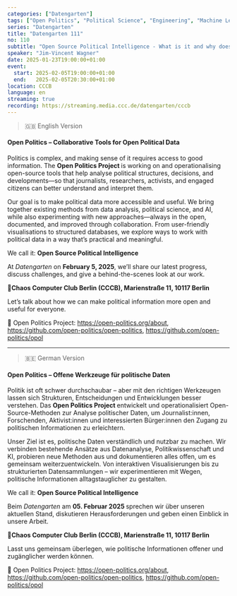 ```yaml
---
categories: ["Datengarten"]
tags: ["Open Politics", "Political Science", "Engineering", "Machine Learning"]
series: "Datengarten"
title: "Datengarten 111"
no: 110
subtitle: "Open Source Political Intelligence - What is it and why does it matter?"
speaker: "Jim-Vincent Wagner"
date: 2025-01-23T19:00:00+01:00
event:
  start: 2025-02-05T19:00:00+01:00
  end:   2025-02-05T20:30:00+01:00
location: CCCB
language: en
streaming: true
recording: https://streaming.media.ccc.de/datengarten/cccb
---
```

> 🇬🇧 English Version
#### **Open Politics – Collaborative Tools for Open Political Data**

Politics is complex, and making sense of it requires access to good information. The **Open Politics Project&#x20;**&#x69;s working on and operationalising open-source tools that help analyse political structures, decisions, and developments—so that journalists, researchers, activists, and engaged citizens can better understand and interpret them.

Our goal is to make political data more accessible and useful. We bring together existing methods from data analysis, political science, and AI, while also experimenting with new approaches—always in the open, documented, and improved through collaboration. From user-friendly visualisations to structured databases, we explore ways to work with political data in a way that’s practical and meaningful.

We call it: **Open Source Political Intelligence**

At *Datengarten&#x20;*&#x6F;n **February 5, 2025**, we’ll share our latest progress, discuss challenges, and give a behind-the-scenes look at our work.

📍**Chaos Computer Club Berlin (CCCB), Marienstraße 11, 10117 Berlin**

Let’s talk about how we can make political information more open and useful for everyone.

🔗 Open Politics Project: https://open-politics.org/about, https://github.com/open-politics/open-politics, https://github.com/open-politics/opol





***
> 🇧🇪 German Version

#### **Open Politics – Offene Werkzeuge für politische Daten**

Politik ist oft schwer durchschaubar – aber mit den richtigen Werkzeugen lassen sich Strukturen, Entscheidungen und Entwicklungen besser verstehen. Das **Open Politics Project&#x20;**&#x65;ntwickelt und operationalisiert Open-Source-Methoden zur Analyse politischer Daten, um Journalist:innen, Forschenden, Aktivist:innen und interessierten Bürger:innen den Zugang zu politischen Informationen zu erleichtern.

Unser Ziel ist es, politische Daten verständlich und nutzbar zu machen. Wir verbinden bestehende Ansätze aus Datenanalyse, Politikwissenschaft und KI, probieren neue Methoden aus und dokumentieren alles offen, um es gemeinsam weiterzuentwickeln. Von interaktiven Visualisierungen bis zu strukturierten Datensammlungen – wir experimentieren mit Wegen, politische Informationen alltagstauglicher zu gestalten.

We call it: **Open Source Political Intelligence**

Beim *Datengarten&#x20;*&#x61;m **05. Februar 2025&#x20;**&#x73;prechen wir über unseren aktuellen Stand, diskutieren Herausforderungen und geben einen Einblick in unsere Arbeit.

📍**Chaos Computer Club Berlin (CCCB), Marienstraße 11, 10117 Berlin**

Lasst uns gemeinsam überlegen, wie politische Informationen offener und zugänglicher werden können.

🔗 Open Politics Project: https://open-politics.org/about, https://github.com/open-politics/open-politics, https://github.com/open-politics/opol
